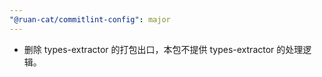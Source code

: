 ```yaml
---
"@ruan-cat/commitlint-config": major
---
```


- 删除 types-extractor 的打包出口，本包不提供 types-extractor 的处理逻辑。

